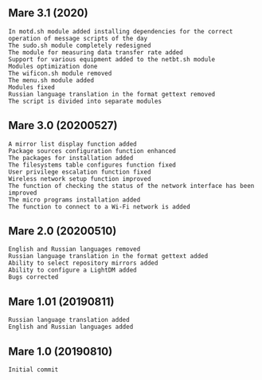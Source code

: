 ## Mare 3.1 (2020)

	In motd.sh module added installing dependencies for the correct operation of message scripts of the day
	The sudo.sh module completely redesigned
	The module for measuring data transfer rate added
	Support for various equipment added to the netbt.sh module
	Modules optimization done
	The wificon.sh module removed
	The menu.sh module added
	Modules fixed
	Russian language translation in the format gettext removed
	The script is divided into separate modules

## Mare 3.0 (20200527)

	A mirror list display function added
	Package sources configuration function enhanced
	The packages for installation added
	The filesystems table configures function fixed
	User privilege escalation function fixed
	Wireless network setup function improved
	The function of checking the status of the network interface has been improved
	The micro programs installation added
	The function to connect to a Wi-Fi network is added

## Mare 2.0 (20200510)

	English and Russian languages removed
	Russian language translation in the format gettext added
	Ability to select repository mirrors added
	Ability to configure a LightDM added
	Bugs corrected

## Mare 1.01 (20190811)	

 	Russian language translation added	
 	English and Russian languages added	

## Mare 1.0 (20190810)	

	Initial commit

